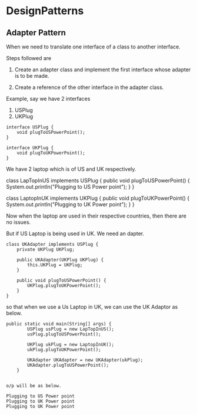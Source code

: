 # DesignPatterns

## Adapter Pattern

When we need to translate one interface of a class to another interface.

Steps followed are 

1. Create an adapter class and implement the first interface whose adapter is to be made.

2. Create a reference of the other interface in the adapter class.

Example, say we have 2 interfaces

   1. USPlug
   2. UKPlug
    
    interface USPlug {
        void plugToUSPowerPoint();
    }
    
    interface UKPlug {
        void plugToUKPowerPoint();
    }
    

We have 2 laptop which is of US and UK respectively.
   
   class LapTopInUS implements USPlug {
       public void plugToUSPowerPoint() {
           System.out.println("Plugging to US Power point");
       }
   }
   
   class LaptopInUK implements UKPlug {
       public void plugToUKPowerPoint() {
           System.out.println("Plugging to UK Power point");
       }
   }

Now when the laptop are used in their respective countries, then there are no issues.

But if US Laptop is being used in UK. We need an dapter.

    class UKAdapter implements USPlug {
        private UKPlug UKPlug;
    
        public UKAdapter(UKPlug UKPlug) {
            this.UKPlug = UKPlug;
        }
    
        public void plugToUSPowerPoint() {
            UKPlug.plugToUKPowerPoint();
        }
    }
    
so that when we use a Us Laptop in UK, we can use the UK Adaptor as below.

    public static void main(String[] args) {
            USPlug usPlug = new LapTopInUS();
            usPlug.plugToUSPowerPoint();
    
            UKPlug ukPlug = new LaptopInUK();
            ukPlug.plugToUKPowerPoint();
    
            UKAdapter UKAdapter = new UKAdapter(ukPlug);
            UKAdapter.plugToUSPowerPoint();
        }
        
        
    o/p will be as below.
    
    Plugging to US Power point
    Plugging to UK Power point
    Plugging to UK Power point